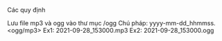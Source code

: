 Các quy định

Lưu file mp3 và ogg vào thư mục /ogg
Chú pháp: yyyy-mm-dd_hhmmss.<ogg/mp3> 
Ex1: 2021-09-28_153000.mp3
Ex2: 2021-09-28_153000.ogg

